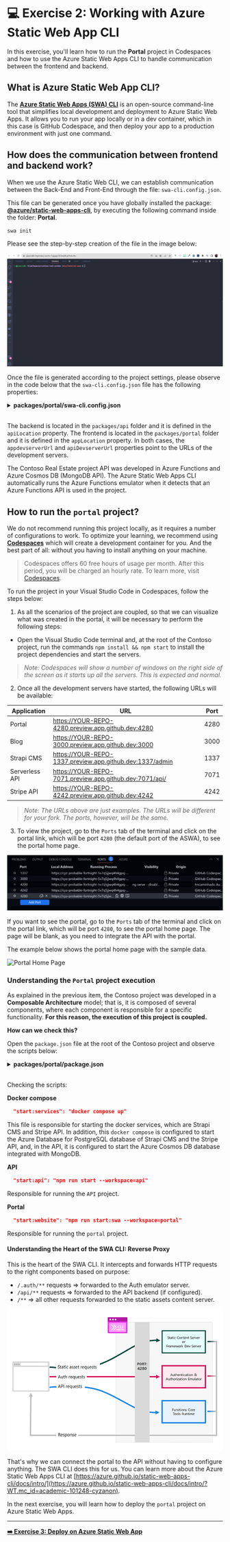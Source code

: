 # 💻 Exercise 2: Working with Azure Static Web App CLI

In this exercise, you'll learn how to run the **Portal** project in Codespaces and how to use the Azure Static Web Apps CLI to handle communication between the frontend and backend.

## What is Azure Static Web App CLI?

The **[Azure Static Web Apps (SWA) CLI](https://github.com/Azure/static-web-apps-cli/?WT.mc_id=academic-101248-cyzanon)** is an open-source command-line tool that simplifies local development and deployment to Azure Static Web Apps. It allows you to run your app locally or in a dev container, which in this case is GitHub Codespace, and then deploy your app to a production environment with just one command.

## How does the communication between frontend and backend work?

When we use the Azure Static Web CLI, we can establish communication between the Back-End and Front-End through the file: `swa-cli.config.json`.

This file can be generated once you have globally installed the package: **[@azure/static-web-apps-cli](https://www.npmjs.com/package/@azure/static-web-apps-cli)**, by executing the following command inside the folder: **Portal**.

```bash
swa init
```

Please see the step-by-step creation of the file in the image below:

![SWA init Contoso](./images/swa-init-contoso.gif)

Once the file is generated according to the project settings, please observe in the code below that the `swa-cli.config.json` file has the following properties:

<details><summary><b>packages/portal/swa-cli.config.json</b></summary>
<br/>

  ```json
    {
      "$schema": "https://aka.ms/azure/static-web-apps-cli/schema",
      "configurations": {
        "contoso-real-estate": {
          "appLocation": ".",
          "apiLocation": "../api",
          "outputLocation": "dist/contoso-app",
          "appBuildCommand": "npm run build",
          "apiBuildCommand": "npm run build",
          "run": "npm start",
          "appDevserverUrl": "http://localhost:4200",
          "apiDevserverUrl": "http://127.0.01:7071"
        }
      }
    }
  ```
</details>
<br/>

The backend is located in the `packages/api` folder and it is defined in the `apiLocation` property. The frontend is located in the `packages/portal` folder and it is defined in the `appLocation` property. In both cases, the `appdevserverUrl` and `apiDevserverUrl` properties point to the URLs of the development servers.

The Contoso Real Estate project API was developed in Azure Functions and Azure Cosmos DB (MongoDB API). The Azure Static Web Apps CLI automatically runs the Azure Functions emulator when it detects that an Azure Functions API is used in the project.

## How to run the `portal` project?

We do not recommend running this project locally, as it requires a number of configurations to work. To optimize your learning, we recommend using **[Codespaces](https://github.com/features/codespaces)** which will create a development container for you. And the best part of all: without you having to install anything on your machine.

> Codespaces offers 60 free hours of usage per month. After this period, you will be charged an hourly rate. To learn more, visit [Codespaces](https://github.com/features/codespaces).

To run the project in your Visual Studio Code in Codespaces, follow the steps below:

1. As all the scenarios of the project are coupled, so that we can visualize what was created in the portal, it will be necessary to perform the following steps:
  - Open the Visual Studio Code terminal and, at the root of the Contoso project, run the commands `npm install && npm start` to install the project dependencies and start the servers.

  > _Note: Codespaces will show a number of windows on the right side of the screen as it starts up all the servers. This is expected and normal._

2. Once all the development servers have started, the following URLs will be available:

| Application    | URL                                                      | Port |
| -------------- | -------------------------------------------------------- | ---- |
| Portal         | https://YOUR-REPO-4280.preview.app.github.dev:4280       | 4280 |
| Blog           | https://YOUR-REPO-3000.preview.app.github.dev:3000       | 3000 |
| Strapi CMS     | https://YOUR-REPO-1337.preview.app.github.dev:1337/admin | 1337 |
| Serverless API | https://YOUR-REPO-7071.preview.app.github.dev:7071/api/  | 7071 |
| Stripe API     | https://YOUR-REPO-4242.preview.app.github.dev:4242       | 4242 |

> _Note: The URLs above are just examples. The URLs will be different for your fork. The ports, however, will be the same._

3. To view the project, go to the `Ports` tab of the terminal and click on the portal link, which will be port `4280` (the default port of the ASWA), to see the portal home page.

![Terminal Ports](./images/terminal-ports.png)

If you want to see the portal, go to the `Ports` tab of the terminal and click on the portal link, which will be port `4280`, to see the portal home page. The page will be blank, as you need to integrate the API with the portal.

The example below shows the portal home page with the sample data.

![Portal Home Page](./images/gif-portal-contoso.gif)

### Understanding the `Portal` project execution

As explained in the previous item, the Contoso project was developed in a **Composable Architecture** model; that is, it is composed of several components, where each component is responsible for a specific functionality. **For this reason, the execution of this project is coupled.**

**How can we check this?**

Open the `package.json` file at the root of the Contoso project and observe the scripts below:

<details><summary><b>packages/portal/package.json</b></summary><br/>

  ```json
    "scripts": {
      "start": "concurrently npm:start:* --kill-others",
      "start:services": "docker compose up",
      "start:api": "npm run start --workspace=api",
      "start:website": "npm run start:swa --workspace=portal",
      "test": "npm run test -ws --if-present",
      "build": "npm run build -ws --if-present",
      "format": "prettier --write .",
      "format:check": "prettier --check .",
      "lint": "npm run lint -ws --if-present",
      "lint:fix": "npm run lint:fix -ws --if-present",
      "clean": "rimraf \"packages/**/*.tsbuildinfo\"",
      "clean:install": "rimraf \"packages/**/node_modules\" \"node_modules\" && npm install"
    }
  ```
</details>
<br/>

Checking the scripts:

**Docker compose**

```json
  "start:services": "docker compose up"
```

This file is responsible for starting the docker services, which are Strapi CMS and Stripe API. In addition, this `docker compose` is configured to start the Azure Database for PostgreSQL database of Strapi CMS and the Stripe API, and, in the API, it is configured to start the Azure Cosmos DB database integrated with MongoDB.

**API**
```json
  "start:api": "npm run start --workspace=api"
```

Responsible for running the `API` project.

**Portal**
```json
  "start:website": "npm run start:swa --workspace=portal"
```

Responsible for running the `portal` project.

#### Understanding the Heart of the SWA CLI: Reverse Proxy

This is the heart of the SWA CLI. It intercepts and forwards HTTP requests to the right components based on purpose:

- `/.auth/**` requests => forwarded to the Auth emulator server.
- `/api/**` requests => forwarded to the API backend (if configured).
- `/**` => all other requests forwarded to the static assets content server.

![Azure Static Web Apps CLI - Reserve Proxy](./images/swa-cli-ports.png)

That's why we can connect the portal to the API without having to configure anything. The SWA CLI does this for us. You can learn more about the Azure Static Web Apps CLI at [https://azure.github.io/static-web-apps-cli/docs/intro/](https://azure.github.io/static-web-apps-cli/docs/intro/?WT.mc_id=academic-101248-cyzanon).

In the next exercise, you will learn how to deploy the `portal` project on Azure Static Web Apps.

---

[**➡️ Exercise 3: Deploy on Azure Static Web App**](./03-exercise-portal-deploy.md)

